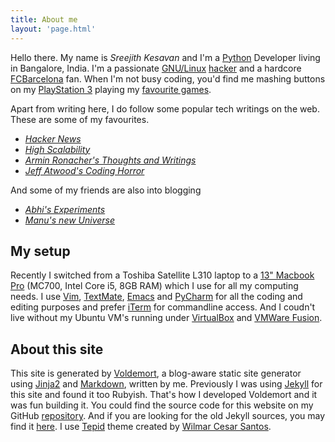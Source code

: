 ```yaml
---
title: About me
layout: 'page.html'
---
```


Hello there. My name is *Sreejith Kesavan* and I'm a [Python](http://python.org) Developer living in Bangalore, India. I'm a passionate [GNU/Linux](http://linux.org) [hacker](http://www.catb.org/~esr/faqs/hacker-howto.html) and a hardcore [FCBarcelona](http://fcbarcelona.cat) fan. When I'm not busy coding, you'd find me mashing buttons on my [PlayStation 3](http://en.wikipedia.org/wiki/PlayStation_3) playing my [favourite games](/games/).

Apart from writing here, I do follow some popular tech writings on the web. These are some of my favourites.

* *[Hacker News](https://news.ycombinator.com/)*
* *[High Scalability](http://highscalability.com/)*
* *[Armin Ronacher's Thoughts and Writings](http://lucumr.pocoo.org/)*
* *[Jeff Atwood's Coding Horror](http://codinghorror.com)*

And some of my friends are also into blogging

* *[Abhi's Experiments](http://abhidsm.com/)*
* *[Manu's new Universe](http://manuknkra.wordpress.com/)*

## My setup ##

Recently I switched from a Toshiba Satellite L310 laptop to a [13" Macbook Pro](http://www.apple.com/in/macbookpro/specs-13inch.html) (MC700, Intel Core i5, 8GB RAM) which I use for all my computing needs. I use [Vim](http://vim.org), [TextMate](http://macromates.com), [Emacs](http://www.gnu.org/s/emacs/) and [PyCharm](http://www.jetbrains.com/pycharm/) for all the coding and editing purposes and prefer [iTerm](http://iterm.sourceforge.net/) for commandline access. And I coudn't live without my Ubuntu VM's running under [VirtualBox](http://www.virtualbox.org/) and [VMWare Fusion](http://www.vmware.com/products/fusion/overview.html).

## About this site ##

This site is generated by [Voldemort](https://github.com/semk/voldemort), a blog-aware static site generator using [Jinja2](http://jinja.pocoo.org/2/) and [Markdown](http://daringfireball.net/projects/markdown), written by me. Previously I was using [Jekyll](https://github.com/mojombo/jekyll) for this site and found it too Rubyish. That's how I developed Voldemort and it was fun building it. You could find the source code for this website on my GitHub [repository](https://github.com/semk/foobarnbaz.com). And if you are looking for the old Jekyll sources, you may find it [here](https://github.com/semk/blog). I use [Tepid](https://github.com/wcs/tepid) theme created by [Wilmar Cesar Santos](http://wcsantos.com/).
